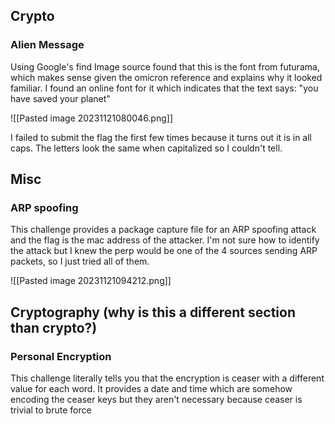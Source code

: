 ## Crypto

### Alien Message

Using Google's find Image source found that this is the font from futurama, which makes sense given the omicron reference and explains why it looked familiar. I found an online font for it which indicates that the text says: "you have saved your planet"

![[Pasted image 20231121080046.png]]

I failed to submit the flag the first few times because it turns out it is in all caps. The letters look the same when capitalized so I couldn't tell.

## Misc

### ARP spoofing

This challenge provides a package capture file for an ARP spoofing attack and the flag is the mac address of the attacker. I'm not sure how to identify the attack but I knew the perp would be one of the 4 sources sending ARP packets, so I just tried all of them.

![[Pasted image 20231121094212.png]]

## Cryptography (why is this a different section than crypto?)

### Personal Encryption

This challenge literally tells you that the encryption is ceaser with a different value for each word. It provides a date and time which are somehow encoding the ceaser keys but they aren't necessary because ceaser is trivial to brute force